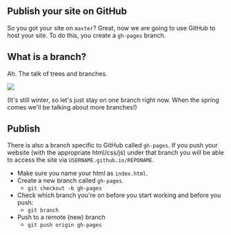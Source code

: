 ## Publish your site on GitHub

So you got your site on `master`? Great, now we are going to use GitHub to host your site. To do this, you create a `gh-pages` branch. 

## What is a branch?

Ah. The talk of trees and branches. 

![](https://farm3.staticflickr.com/2041/2211169294_e20eb51487.jpg)

(It's still winter, so let's just stay on one branch right now. When the spring comes we'll be talking about more branches!)

## Publish

There is also a branch specific to GitHub called `gh-pages`. If you push your website (with the appropriate html/css/js) under that branch you will be able to access the site via `USERNAME.github.io/REPONAME`.

- Make sure you name your html as `index.html`.
- Create a new branch called `gh-pages`.
  - `git checkout -b gh-pages`
- Check which branch you're on before you start working and before you push:
  - `git branch`
- Push to a remote (new) branch
  - `git push origin gh-pages`
